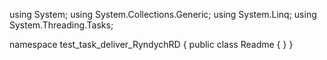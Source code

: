 ﻿using System;
using System.Collections.Generic;
using System.Linq;
using System.Threading.Tasks;

namespace test_task_deliver_RyndychRD
{
    public class Readme
    {
    }
}
